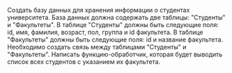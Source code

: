 Создать базу данных для хранения информации о студентах университета.
База данных должна содержать две таблицы: "Студенты" и "Факультеты".
В таблице "Студенты" должны быть следующие поля: id, имя, фамилия,
возраст, пол, группа и id факультета.
В таблице "Факультеты" должны быть следующие поля: id и название
факультета.
Необходимо создать связь между таблицами "Студенты" и "Факультеты".
Написать функцию-обработчик, которая будет выводить список всех
студентов с указанием их факультета.
